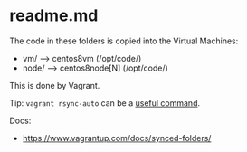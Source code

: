 # readme.md

The code in these folders is copied into the Virtual Machines:

* vm/      --> centos8vm        (/opt/code/)
* node/    --> centos8node[N]   (/opt/code/)

This is done by Vagrant.

Tip: `vagrant rsync-auto` can be a [useful command](https://www.vagrantup.com/docs/cli/rsync-auto.html).

Docs:

* https://www.vagrantup.com/docs/synced-folders/
